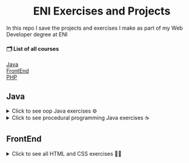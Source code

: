 <h1 align="center">ENI Exercises and Projects</h1>

In this repo I save the projects and exercises I make as part of my Web Developer degree at ENI

#### 🗂 List of all courses

[Java](#Java)  
[FrontEnd](#FrontEnd)   
[PHP](#PHP)  

## Java

<details>
<summary> Click to see oop Java exercises ⚙️ </summary>

**TP3 [Rock Paper Scissors](https://github.com/sheilaJava/eni-exercises/tree/main/java/rockPaperScissors)** :
A simple Rock Paper Scissors game played against the computer.
- JSP Files
- Java Scriplets, ```<% %>```

**TP4 [Guess The Number](https://github.com/sheilaJava/eni-exercises/tree/main/java/guessTheNumber)** :
Guess the Number is a simple app that generates a random number and lets the user guess what it is.
- Servlet, ```@WebInitParam```, ```response.sendRedirect```

**TP3 [Java EE Portfolio](https://github.com/sheilaJava/eni-exercises/tree/main/java/JavaEEPortfolio)** :
A portfolio for my Java EE Projects.

**TP2 [Stationary Shop](https://github.com/sheilaJava/eni-exercises/tree/main/java/stationaryShop)** :
Stationary store app.
- DAO Pattern
- JDBC driver

**TP1 [Doctors Appt](https://github.com/sheilaJava/eni-exercises/tree/main/java/DoctorsAppt)** :
Doctors' appointments booking app.
- Test classes
- ```Objects.requireNonNullElse()```
</details>

<details>
<summary> Click to see procedural programming Java exercises ☕️ </summary>

**TP11 [Simple Calendar](https://github.com/sheilaJava/eni-exercises/blob/main/java/SimpleCalendar/src/fr/eni/simpleCalendar/SimpleCalendar.java)** :
Display a monthly calendar in the console.
- Introduction to classes : ```GregorianCalendar```
- String matrix formatting : ```String.format()```

**TP10 [Scrabble](https://github.com/sheilaJava/eni-exercises/blob/main/java/Scrabble/src/fr/eni/Scrabble/Scrabble.java)** :
Simple Scrabble inspired game. Selects a random word from a text file, shuffles the letters and asks the player for the longest possible word with these letters.
- Exceptions handling : ```try```, ```catch```
- ```FileInputStream```

**TP9 [Guest List](https://github.com/sheilaJava/eni-exercises/blob/main/java/GuestList/src/fr/eni/guestList/GuestList.java)** :
Lets user add and remove guests from a guest list.
- ```break```

**TP8 [Aqua Poney](https://github.com/sheilaJava/eni-exercises/blob/main/java/AquaPoney/src/fr/eni/aquaPoney/AquaPoney.java)** :
Mini game, a race of ponies in a pool, ponies move when user press the enter key

**TP7 [Word Shuffle](https://github.com/sheilaJava/eni-exercises/blob/main/java/WordShuffle/src/fr/eni/wordShuffle/WordShuffle.java)** : 
Gets a sentence from user and return the words with shuffled letters, except the words' first a and last letters.
- ```split()```, ```toCharArray()```
- ```Random()```, ```random.nextInt()```

**TP6 [Max Value](https://github.com/sheilaJava/eni-exercises/blob/main/java/MaxValue/src/MaxValue.java)** : 
Sorts two values.
- ```Math.max()```
- ```Integer.compare()```

**TP5 [Sissa's Chessboard](https://github.com/sheilaJava/eni-exercises/blob/main/java/SissaChessboard/src/fr/eni/sissaChessboard/SissaChessboard.java)** : 
Calculates sum of rice grains on Sissa's chessboard.

**TP4 [Prime Numbers](https://github.com/sheilaJava/eni-exercises/blob/main/java/PrimeNumbers/src/fr/eni/primeNumbers/PrimeNumbers.java)** : 
Finds and displays prime numbers up to a limit chosen by the user.

**TP3 [Checks](https://github.com/sheilaJava/eni-exercises/blob/main/java/Checks/src/fr/eni/checks/Checks.java)** : 
Takes checks user input, calculates sums, averages and sorts out bigger and smaller checks.

**TP2 [Payslip](https://github.com/sheilaJava/eni-exercises/blob/main/java/payslip/src/fr/eni/payslip/Payslip.java)** : 
Creates a simple payslip depending on the user hours worked, hourly rate etc.

**TP1 [Cooking Time](https://github.com/sheilaJava/eni-exercises/blob/main/java/CookingTime/src/fr/eni/cookingtime/CookingTime.java)** : 
Calculates the required cooking time depending on the chosen meat, its weight and how cooked the user wants it.
- ```equals()```
</details>

## FrontEnd

<details>
<summary> Click to see all HTML and CSS exercises 💅🏻 </summary>


**TP1 [Form](https://github.com/sheilaJava/eni-exercises/blob/main/frontend/forms/form.html)** : 
Simple HTML form.

</details>